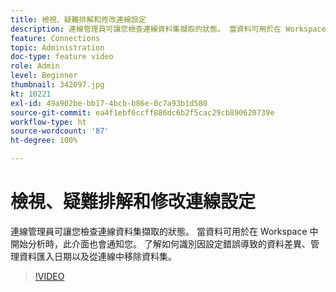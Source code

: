 ```yaml
---
title: 檢視、疑難排解和修改連線設定
description: 連線管理員可讓您檢查連線資料集擷取的狀態。 當資料可用於在 Workspace 中開始分析時，此介面也會通知您。
feature: Connections
topic: Administration
doc-type: feature video
role: Admin
level: Beginner
thumbnail: 342097.jpg
kt: 10221
exl-id: 49a902be-bb17-4bcb-b86e-0c7a93b1d580
source-git-commit: ea4f1ebf6ccff886dc6b2f5cac29cb890620739e
workflow-type: ht
source-wordcount: '87'
ht-degree: 100%

---
```


# 檢視、疑難排解和修改連線設定

連線管理員可讓您檢查連線資料集擷取的狀態。 當資料可用於在 Workspace 中開始分析時，此介面也會通知您。 了解如何識別因設定錯誤導致的資料差異、管理資料匯入日期以及從連線中移除資料集。

>[!VIDEO](https://video.tv.adobe.com/v/342097/?quality=12&learn=on)
